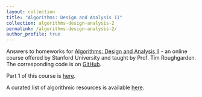 ```yaml
---
layout: collection
title: "Algorithms: Design and Analysis II"
collection: algorithms-design-analysis-2
permalink: /algorithms-design-analysis-2/
author_profile: true
---
```


Answers to homeworks for [Algorithms: Design and Analysis II](https://lagunita.stanford.edu/courses/course-v1:Engineering+Algorithms2+SelfPaced/about) - an online course offered by Stanford University and taught by Prof. Tim Roughgarden.
The corresponding code is on [GitHub](https://github.com/asarkar/algorithms-design-analysis-2).

Part 1 of this course is [here](/algorithms-design-analysis/).

A curated list of algorithmic resources is available [here](/algorithms-curated/).
